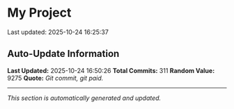 # My Project


Last updated: 2025-10-24 16:25:37






























































































































































































































































































































































































































































































































































































































































































































## Auto-Update Information

**Last Updated:** 2025-10-24 16:50:26
**Total Commits:** 311
**Random Value:** 9275
**Quote:** _Git commit, git paid._

---
_This section is automatically generated and updated._